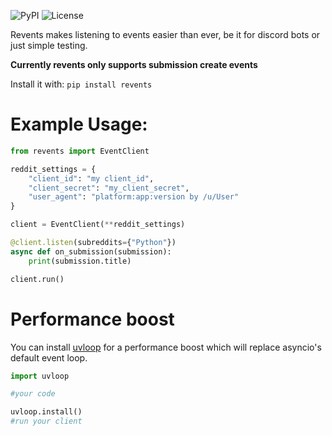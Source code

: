 ![PyPI](https://img.shields.io/pypi/v/revents)
![License](https://img.shields.io/github/license/YodaPY/revents)

Revents makes listening to events easier than ever, be it for discord bots or just simple testing.

**Currently revents only supports submission create events**

Install it with:
`pip install revents`

# Example Usage:
```py
from revents import EventClient

reddit_settings = {
    "client_id": "my client_id",
    "client_secret": "my_client_secret",
    "user_agent": "platform:app:version by /u/User"
}

client = EventClient(**reddit_settings)

@client.listen(subreddits={"Python"})
async def on_submission(submission):
    print(submission.title)

client.run()
```

# Performance boost
You can install [uvloop](https://github.com/MagicStack/uvloop) for a performance boost which will replace asyncio's default event loop.
```py
import uvloop

#your code

uvloop.install()
#run your client
```